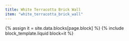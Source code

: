 ```yaml
---
title: White Terracotta Brick Wall
item: "white_terracotta_brick_wall"
---
```


{% assign it = site.data.blocks[page.block] %}
{% include block_template.liquid block=it %}

